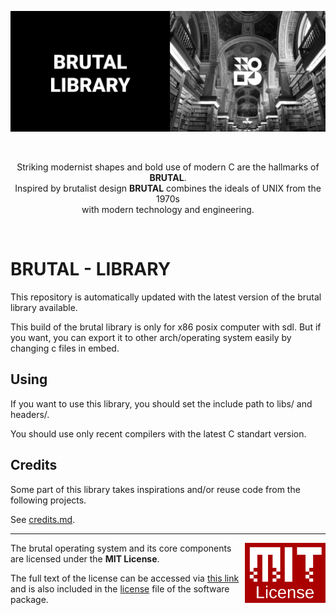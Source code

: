 ![Banner](meta/banner.png)

<br/>

<p align="center">
  Striking modernist shapes and bold use of modern C are the hallmarks of <b>BRUTAL</b>.<br>
  Inspired by brutalist design <b>BRUTAL</b> combines the ideals of UNIX from the 1970s<br> with modern technology and engineering.
</p>

<br/>

# BRUTAL - LIBRARY

This repository is automatically updated with the latest version of the brutal library available.

This build of the brutal library is only for x86 posix computer with sdl. But if you want, you can export it to other arch/operating system easily by changing c files in embed.

## Using

If you want to use this library, you should set the include path to libs/ and headers/.

You should use only recent compilers with the latest C standart version.

## Credits

Some part of this library takes inspirations and/or reuse code from the following projects.

See [credits.md](https://github.com/brutal-org/brutal/blob/main/meta/credits.md).

-----

<a href="https://opensource.org/licenses/MIT">
  <img align="right" height="96" alt="MIT License" src="meta/shared/mit-license.png" />
</a>


The brutal operating system and its core components are licensed under the **MIT License**.

The full text of the license can be accessed via [this link](https://opensource.org/licenses/MIT) and is also included in the [license](LICENSE) file of the software package.